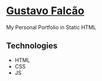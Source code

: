 # <a href="https://gustavofalcao.pt">Gustavo Falcão</a>

My Personal Portfolio in Static HTML

<!--
<div align="center">
  <img src="public/screenshots/home.png" alt="Home Web Page">
</div>
-->
## Technologies

* HTML
* CSS
* JS

